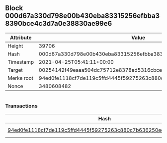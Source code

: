 ## Block 000d67a330d798e00b430eba83315256efbba38390bce4c3d7a0e38830ae99e6

Attribute | Value
--- | ---
Height | 39706
Hash | 000d67a330d798e00b430eba83315256efbba38390bce4c3d7a0e38830ae99e6
Timestamp | 2021-04-25T05:41:11+00:00
Target | 00254142f49eaaa504dc75712e8378ad5316cbcead634704b3734b6271167cc4
Merke root | 94ed0fe1118cf7de119c5ffd4445f59275263c880c7b636250eded1a0c845130
Nonce | 3480608482

```

```

### Transactions

Hash | Amount
--- | ---
[94ed0fe1118cf7de119c5ffd4445f59275263c880c7b636250eded1a0c845130](94ed0fe1118cf7de119c5ffd4445f59275263c880c7b636250eded1a0c845130.md) | 10.00000000 SKEPTI 
